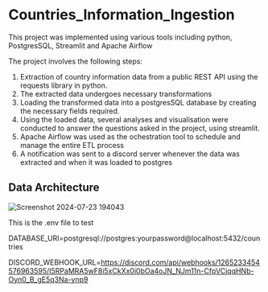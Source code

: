 # Countries_Information_Ingestion

This project was implemented using various tools including python, PostgresSQL, Streamlit and Apache Airflow

The project involves the following steps:

1. Extraction of country information data from a public REST API using the requests library in python.
2. The extracted data undergoes necessary transformations 
3. Loading the transformed data into a postgresSQL database by creating the necessary fields required.
4. Using the loaded data, several analyses and visualisation were conducted to answer the questions asked in the project, using streamlit.
5. Apache Airflow was used as the ochestration tool to schedule and manage the entire ETL process
6. A notification was sent to a discord server whenever the data was extracted and when it was loaded to postgres


## Data Architecture

![Screenshot 2024-07-23 194043](https://github.com/user-attachments/assets/db2a61ce-e4a2-4c95-a9c7-7f6bbd4dd10a)



This is the .env file to test

DATABASE_URI=postgresql://postgres:yourpassword@localhost:5432/countries

DISCORD_WEBHOOK_URL=https://discord.com/api/webhooks/1265233454576963595/I5RPaMRA5wF8i5xCkXx0i0bOa4oJN_NJm11n-CfpVCjqqHNb-Oyn0_B_gE5q3Na-ynp9
